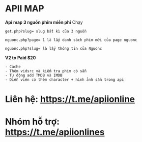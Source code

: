 # APII MAP 
**Api map 3 nguồn phim miễn phí**
Chạy
```
get.php?slug= slug bất kì của 3 nguồn

nguonc.php?page= 1 là lấy danh sách phim mới của page nguonc

nguonc.php?slug= là lấy thông tin của Nguonc
```

**V2 to Paid $20**
```
- Cache
- Thêm vidsrc và kiểm tra phim có sẵn
- Tự động add TMDB và IMDB
- Diễn viên có thêm character + hình ảnh sẵn trong api
```
# Liên hệ: https://t.me/apiionline
# Nhóm hỗ trợ: https://t.me/apiionlines
